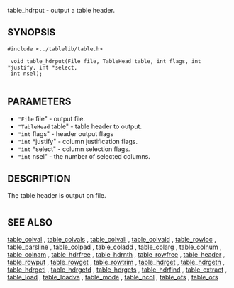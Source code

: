 

 table_hdrput  - output a table header.

SYNOPSIS
--------
 

```
#include <../tablelib/table.h>

 void table_hdrput(File file, TableHead table, int flags, int *justify, int *select,
 int nsel);
 

```
PARAMETERS
----------
  * `"File` file" - output file.
  * `"TableHead` table" - table header to output.
  * `"int` flags" - header output flags
  * `"int` *justify" - column justification flags.
  * `"int` *select" - column selection flags.
  * `"int` nsel" - the number of selected columns.

DESCRIPTION
-----------
 The table header is output on file.
 
 #

SEE ALSO
--------
[table_colval](table_colval.html)
 ,
[table_colvals](table_colvals.html)
 ,
[table_colvali](table_colvali.html)
 ,
[table_colvald](table_colvald.html)
 ,
[table_rowloc](table_rowloc.html)
 ,
[table_parsline](table_parsline.html)
 ,
[table_colpad](table_colpad.html)
 ,
[table_coladd](table_coladd.html)
 ,
[table_colarg](table_colarg.html)
 ,
[table_colnum](table_colnum.html)
 ,
[table_colnam](table_colnam.html)
 ,
[table_hdrfree](table_hdrfree.html)
 ,
[table_hdrnth](table_hdrnth.html)
 ,
[table_rowfree](table_rowfree.html)
 ,
[table_header](table_header.html)
 ,
[table_rowput](table_rowput.html)
 ,
[table_rowget](table_rowget.html)
 ,
[table_rowtrim](table_rowtrim.html)
 ,
[table_hdrget](table_hdrget.html)
 ,
[table_hdrgetn](table_hdrgetn.html)
 ,
[table_hdrgeti](table_hdrgeti.html)
 ,
[table_hdrgetd](table_hdrgetd.html)
 ,
[table_hdrgets](table_hdrgets.html)
 ,
[table_hdrfind](table_hdrfind.html)
 ,
[table_extract](table_extract.html)
 ,
[table_load](table_load.html)
 ,
[table_loadva](table_loadva.html)
 ,
[table_mode](table_mode.html)
 ,
[table_ncol](table_ncol.html)
 ,
[table_ofs](table_ofs.html)
 ,
[table_ors](table_ors.html)
 
